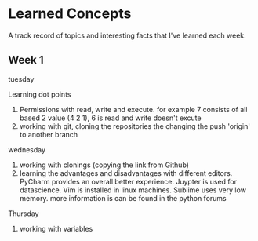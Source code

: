 # Learned Concepts

A track record of topics and interesting facts that I've learned each week.

## Week 1

tuesday

Learning dot points
1. Permissions with read, write and execute. for example 7 consists of all based 2 value (4 2 1), 6 is read and write 
doesn't excute
2. working with git, cloning the repositories the changing the push 'origin' to another branch

wednesday 
1. working with clonings (copying the link from Github)
2. learning the advantages and disadvantages with different editors. PyCharm provides an overall better experience. Juypter 
 is used for datascience. Vim is installed in linux machines. Sublime uses very low memory. more information is can be 
 found in the python forums


Thursday
1. working with variables 


